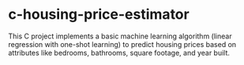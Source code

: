 # c-housing-price-estimator
This C project implements a basic machine learning algorithm (linear regression with one-shot learning) to predict housing prices based on attributes like bedrooms, bathrooms, square footage, and year built.

